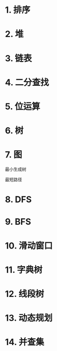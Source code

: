 # 1. 排序



# 2. 堆

# 3. 链表

# 4. 二分查找

# 5. 位运算

# 6. 树

# 7. 图

最小生成树

最短路径



# 8. DFS

# 9. BFS

# 10. 滑动窗口

# 11. 字典树

# 12. 线段树

# 13. 动态规划

# 14. 并查集

